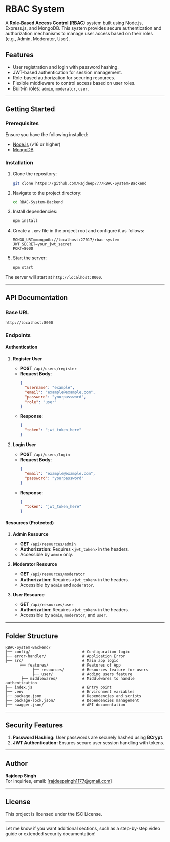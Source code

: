 # RBAC System

A **Role-Based Access Control (RBAC)** system built using Node.js, Express.js, and MongoDB. This system provides secure authentication and authorization mechanisms to manage user access based on their roles (e.g., Admin, Moderator, User).

## Features
- User registration and login with password hashing.
- JWT-based authentication for session management.
- Role-based authorization for securing resources.
- Flexible middleware to control access based on user roles.
- Built-in roles: `admin`, `moderator`, `user`.

---

## Getting Started

### Prerequisites
Ensure you have the following installed:
- [Node.js](https://nodejs.org/) (v16 or higher)
- [MongoDB](https://www.mongodb.com/)

### Installation
1. Clone the repository:
   ```bash
   git clone https://github.com/Rajdeep777/RBAC-System-Backend
   ```
2. Navigate to the project directory:
   ```bash
   cd RBAC-System-Backend
   ```
3. Install dependencies:
   ```bash
   npm install
   ```

4. Create a `.env` file in the project root and configure it as follows:
   ```env
   MONGO_URI=mongodb://localhost:27017/rbac-system
   JWT_SECRET=your_jwt_secret
   PORT=8000
   ```

5. Start the server:
   ```bash
   npm start
   ```

The server will start at `http://localhost:8000`.

---

## API Documentation

### Base URL
`http://localhost:8000`

### Endpoints

#### **Authentication**

1. **Register User**
   - **POST** `/api/users/register`
   - **Request Body**:
     ```json
     {
       "username": "example",
       "email": "example@example.com",
       "password": "yourpassword",
       "role": "user"
     }
     ```
   - **Response**:
     ```json
     {
       "token": "jwt_token_here"
     }
     ```

2. **Login User**
   - **POST** `/api/users/login`
   - **Request Body**:
     ```json
     {
       "email": "example@example.com",
       "password": "yourpassword"
     }
     ```
   - **Response**:
     ```json
     {
       "token": "jwt_token_here"
     }
     ```

#### **Resources (Protected)**

1. **Admin Resource**
   - **GET** `/api/resources/admin`
   - **Authorization**: Requires `<jwt_token>` in the headers.
   - Accessible by `admin` only.

2. **Moderator Resource**
   - **GET** `/api/resources/moderator`
   - **Authorization**: Requires `<jwt_token>` in the headers.
   - Accessible by `admin` and `moderator`.

3. **User Resource**
   - **GET** `/api/resources/user`
   - **Authorization**: Requires `<jwt_token>` in the headers.
   - Accessible by `admin`, `moderator`, and `user`.

---

## Folder Structure
```
RBAC-System-Backend/
├── config/                       # Configuration logic
├── error-handler/                # Application Error
├── src/                          # Main app logic
      ├── features/               # Features of App
            ├── resources/        # Resources feature for users
            ├── user/             # Adding users feature
       ├── middlewares/           # Middlewares to handle authentication
├── index.js                      # Entry point
├── .env                          # Environment variables
├── package.json                  # Dependencies and scripts
├── package-lock.json/            # Dependencies management
├── swagger.json/                 # API documentation
```

---

## Security Features
1. **Password Hashing:** User passwords are securely hashed using **BCrypt**.
2. **JWT Authentication:** Ensures secure user session handling with tokens.

---

## Author
**Rajdeep Singh**  
For inquiries, email: [rajdeepsingh1177@gmail.com]

---

## License
This project is licensed under the ISC License.

---

Let me know if you want additional sections, such as a step-by-step video guide or extended security documentation!

